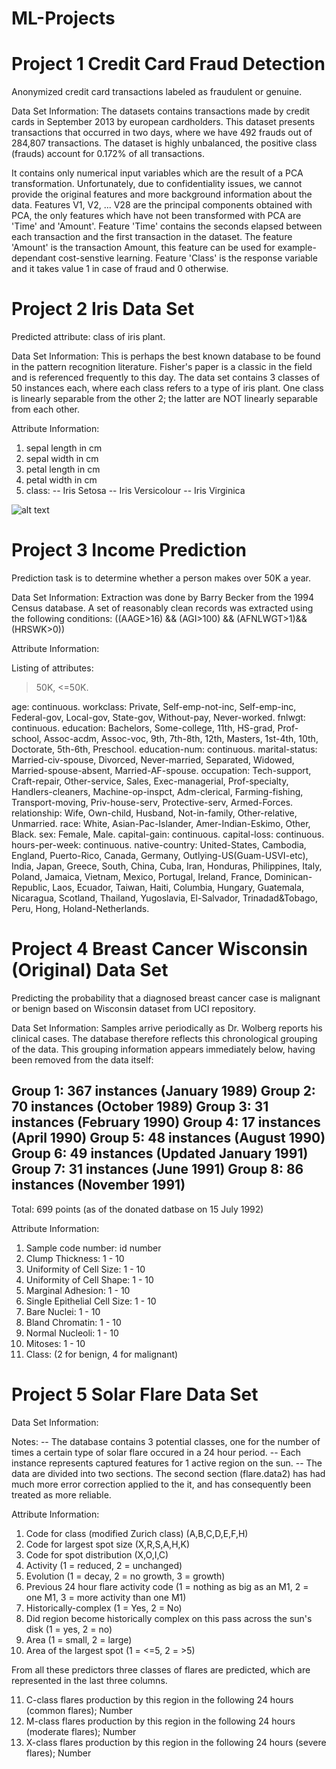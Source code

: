 # ML-Projects

# Project 1 Credit Card Fraud Detection
Anonymized credit card transactions labeled as fraudulent or genuine.

Data Set Information:
The datasets contains transactions made by credit cards in September 2013 by european cardholders. This dataset presents transactions that occurred in two days, where we have 492 frauds out of 284,807 transactions. The dataset is highly unbalanced, the positive class (frauds) account for 0.172% of all transactions.

It contains only numerical input variables which are the result of a PCA transformation. Unfortunately, due to confidentiality issues, we cannot provide the original features and more background information about the data. Features V1, V2, ... V28 are the principal components obtained with PCA, the only features which have not been transformed with PCA are 'Time' and 'Amount'. Feature 'Time' contains the seconds elapsed between each transaction and the first transaction in the dataset. The feature 'Amount' is the transaction Amount, this feature can be used for example-dependant cost-senstive learning. Feature 'Class' is the response variable and it takes value 1 in case of fraud and 0 otherwise.

# Project 2 Iris Data Set 
Predicted attribute: class of iris plant. 

Data Set Information:
This is perhaps the best known database to be found in the pattern recognition literature. Fisher's paper is a classic in the field and is referenced frequently to this day. The data set contains 3 classes of 50 instances each, where each class refers to a type of iris plant. One class is linearly separable from the other 2; the latter are NOT linearly separable from each other. 

Attribute Information:

1. sepal length in cm 
2. sepal width in cm 
3. petal length in cm 
4. petal width in cm 
5. class: 
-- Iris Setosa 
-- Iris Versicolour 
-- Iris Virginica


![alt text](https://www.google.com/url?sa=i&rct=j&q=&esrc=s&source=images&cd=&cad=rja&uact=8&ved=2ahUKEwi9ooGklLzmAhULsJ4KHdyoBWsQjRx6BAgBEAQ&url=http%3A%2F%2Fwww.chicagonow.com%2Fchicago-garden%2F2009%2F05%2Fblooming-in-my-garden-52709%2F&psig=AOvVaw37-EV0lp6bYf4tI-9Myx5E&ust=1576654030451525)

# Project 3 Income Prediction
Prediction task is to determine whether a person makes over 50K a year. 

Data Set Information:
Extraction was done by Barry Becker from the 1994 Census database. A set of reasonably clean records was extracted using the following conditions: ((AAGE>16) && (AGI>100) && (AFNLWGT>1)&& (HRSWK>0)) 

Attribute Information:

Listing of attributes: 

>50K, <=50K. 

age: continuous. 
workclass: Private, Self-emp-not-inc, Self-emp-inc, Federal-gov, Local-gov, State-gov, Without-pay, Never-worked. 
fnlwgt: continuous. 
education: Bachelors, Some-college, 11th, HS-grad, Prof-school, Assoc-acdm, Assoc-voc, 9th, 7th-8th, 12th, Masters, 1st-4th, 10th, Doctorate, 5th-6th, Preschool. 
education-num: continuous. 
marital-status: Married-civ-spouse, Divorced, Never-married, Separated, Widowed, Married-spouse-absent, Married-AF-spouse. 
occupation: Tech-support, Craft-repair, Other-service, Sales, Exec-managerial, Prof-specialty, Handlers-cleaners, Machine-op-inspct, Adm-clerical, Farming-fishing, Transport-moving, Priv-house-serv, Protective-serv, Armed-Forces. 
relationship: Wife, Own-child, Husband, Not-in-family, Other-relative, Unmarried. 
race: White, Asian-Pac-Islander, Amer-Indian-Eskimo, Other, Black. 
sex: Female, Male. 
capital-gain: continuous. 
capital-loss: continuous. 
hours-per-week: continuous. 
native-country: United-States, Cambodia, England, Puerto-Rico, Canada, Germany, Outlying-US(Guam-USVI-etc), India, Japan, Greece, South, China, Cuba, Iran, Honduras, Philippines, Italy, Poland, Jamaica, Vietnam, Mexico, Portugal, Ireland, France, Dominican-Republic, Laos, Ecuador, Taiwan, Haiti, Columbia, Hungary, Guatemala, Nicaragua, Scotland, Thailand, Yugoslavia, El-Salvador, Trinadad&Tobago, Peru, Hong, Holand-Netherlands.


# Project 4 Breast Cancer Wisconsin (Original) Data Set 
Predicting the probability that a diagnosed breast cancer case is malignant or benign based on Wisconsin dataset from UCI repository.

Data Set Information:
Samples arrive periodically as Dr. Wolberg reports his clinical cases. The database therefore reflects this chronological grouping of the data. This grouping information appears immediately below, having been removed from the data itself: 

Group 1: 367 instances (January 1989) 
Group 2: 70 instances (October 1989) 
Group 3: 31 instances (February 1990) 
Group 4: 17 instances (April 1990) 
Group 5: 48 instances (August 1990) 
Group 6: 49 instances (Updated January 1991) 
Group 7: 31 instances (June 1991) 
Group 8: 86 instances (November 1991) 
----------------------------------------- 
Total: 699 points (as of the donated datbase on 15 July 1992) 

Attribute Information:

1. Sample code number: id number 
2. Clump Thickness: 1 - 10 
3. Uniformity of Cell Size: 1 - 10 
4. Uniformity of Cell Shape: 1 - 10 
5. Marginal Adhesion: 1 - 10 
6. Single Epithelial Cell Size: 1 - 10 
7. Bare Nuclei: 1 - 10 
8. Bland Chromatin: 1 - 10 
9. Normal Nucleoli: 1 - 10 
10. Mitoses: 1 - 10 
11. Class: (2 for benign, 4 for malignant)

# Project 5 Solar Flare Data Set 
Data Set Information:

Notes: 
-- The database contains 3 potential classes, one for the number of times a certain type of solar flare occured in a 24 hour period. 
-- Each instance represents captured features for 1 active region on the sun. 
-- The data are divided into two sections. The second section (flare.data2) has had much more error correction applied to the it, and has consequently been treated as more reliable.


Attribute Information:

1. Code for class (modified Zurich class) (A,B,C,D,E,F,H) 
2. Code for largest spot size (X,R,S,A,H,K) 
3. Code for spot distribution (X,O,I,C) 
4. Activity (1 = reduced, 2 = unchanged) 
5. Evolution (1 = decay, 2 = no growth, 3 = growth) 
6. Previous 24 hour flare activity code (1 = nothing as big as an M1, 2 = one M1, 3 = more activity than one M1) 
7. Historically-complex (1 = Yes, 2 = No) 
8. Did region become historically complex on this pass across the sun's disk (1 = yes, 2 = no) 
9. Area (1 = small, 2 = large) 
10. Area of the largest spot (1 = <=5, 2 = >5) 

From all these predictors three classes of flares are predicted, which are represented in the last three columns. 

11. C-class flares production by this region in the following 24 hours (common flares); Number 
12. M-class flares production by this region in the following 24 hours (moderate flares); Number 
13. X-class flares production by this region in the following 24 hours (severe flares); Number 


